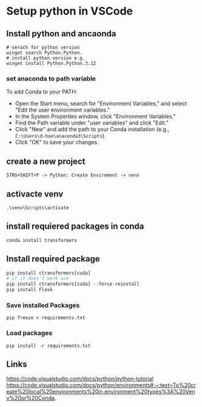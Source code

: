 # Setup python in VSCode

## Install python and ancaonda

```pwsh
# serach for python version
winget search Python.Python.
# install python version e.g.
winget install Python.Python.3.12
```

### set anaconda to path variable

To add Conda to your PATH:

- Open the Start menu, search for "Environment Variables," and select "Edit the user environment variables."
- In the System Properties window, click "Environment Variables."
- Find the Path variable under "user variables" and click "Edit."
- Click "New" and add the path to your Conda installation (e.g., `C:\Users\d-hoe\anaconda3\Scripts`).
- Click "OK" to save your changes.

## create a new project

`STRG+SHIFT+P -> Python: Create Envirement -> venv`

## activacte venv

```
.\venv\Scripts\activate
```

## install requiered packages in conda

```
conda install transformers
```

## Install required package

```python
pip install ctransformers[cuda]
# if it does't work use
pip install ctransformers[cuda] --force-reinstall
pip install Flask
```

### Save installed Packages

```
pip freeze > requirements.txt
```

### Load packages

```
pip install -r requirements.txt

```

## Links

https://code.visualstudio.com/docs/python/python-tutorial
https://code.visualstudio.com/docs/python/environments#:~:text=To%20create%20local%20environments%20in,environment%20types%3A%20Venv%20or%20Conda.
